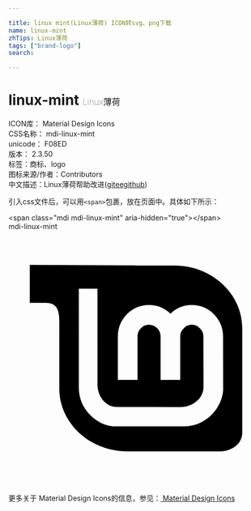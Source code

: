 ```yaml
---

title: linux mint(Linux薄荷) ICON转svg、png下载
name: linux-mint
zhTips: Linux薄荷
tags: ["brand-logo"]
search: 

---
```


# linux-mint  <small style="font-size: 60%;font-weight: 100">Linux薄荷</small>


<div class="detail-page">
<p>
<span>
ICON库：
<span class="badge-secondary badge">Material Design Icons</span> 
</span>
<br/>
<span>
CSS名称：
<span class="badge-secondary badge">mdi-linux-mint</span> 
</span>
<br/>
<span>
unicode：
<span class="badge-secondary badge">F08ED</span> 
<copy-btn content='F08ED' btn-title=""></copy-btn>
<copy-btn :content='String.fromCodePoint(parseInt("F08ED", 16))' btn-title="复制U"></copy-btn>
</span>
<br/>
<span>
版本：
<span class="badge-secondary badge">2.3.50</span> 
</span><br/><span>标签：<span class="badge-light badge"><router-link to="/tags/brand-logo.html">商标、logo</router-link></span></span>
<br/>
<span>图标来源/作者：<span class="badge-light badge">Contributors</span></span> 
<br/>
<span class="zh-detail">中文描述：<span class="badge-primary badge">Linux薄荷</span><span class="help-link"><span>帮助改进</span>(<a href="https://gitee.com/liuwave/icon-helper/edit/master/json/material/linux-mint.json" target="_blank" rel="noopener noreferrer">gitee</a><a href="https://github.com/liuwave/icon-helper/edit/master/json/material/linux-mint.json" target="_blank" rel="noopener noreferrer">github</a></span>)</span><br/>
</p>
</div>
<div class="alert alert-dark">
  <i class="mdi mdi-linux-mint mdi-48px"></i>
  <i class="mdi mdi-linux-mint mdi-36px"></i>
  <i class="mdi mdi-linux-mint mdi-24px"></i>
  <i class="mdi mdi-linux-mint mdi-18px"></i>
</div>
<div>
  <p>引入css文件后，可以用<code>&lt;span&gt;</code>包裹，放在页面中。具体如下所示：    
  </p>
  <div class="alert alert-primary" style="font-size: 14px">
    &lt;span class="mdi mdi-linux-mint" aria-hidden="true"&gt;&lt;/span&gt;
    <copy-btn content='<span class="mdi mdi-linux-mint" aria-hidden="true"></span>'></copy-btn>
  </div>
  <div class="alert alert-secondary">
    <i class="mdi mdi-linux-mint"
    style="font-size: 24px"
    aria-hidden="true"></i> mdi-linux-mint
    <copy-btn content="mdi-linux-mint" btn-title="复制图标名称"></copy-btn>
  </div>
</div>
<div id="svg" class="svg-wrap">
<svg xmlns="http://www.w3.org/2000/svg" viewBox="0 0 24 24"><path d="M2,3.23V6.8H3.5C4.59,6.8 4.78,7.53 4.78,8.55V14.86C4.78,18.12 7.65,20.77 11.18,20.77H19.9C21,20.77 22,20.07 22,19V9.2C22,5.93 19.13,3.28 15.6,3.28H11.93V3.27L2,3.23V3.23M6.62,5.46H8.37V14.45C8.37,15.65 9.19,16.59 10.16,16.59L16.13,16.61C17.38,16.61 18.35,15.75 18.35,14.73L18.34,9.96C18.34,9.65 18.24,9.41 18,9.19C17.79,8.96 17.56,8.86 17.25,8.86C16.94,8.86 16.71,8.96 16.5,9.19C16.27,9.41 16.16,9.65 16.16,9.96V14.05H14.31V9.96C14.31,9.65 14.21,9.41 14,9.19C13.77,8.96 13.54,8.86 13.22,8.86C12.92,8.86 12.68,8.96 12.46,9.19C12.24,9.41 12.14,9.65 12.14,9.96V14.05H10.29V9.96C10.29,9.15 10.58,8.44 11.15,7.86C11.72,7.29 12.43,7 13.22,7C14,7 14.68,7.28 15.24,7.82C15.79,7.28 16.47,7 17.25,7C18.05,7 18.76,7.29 19.32,7.86C19.89,8.44 20.19,9.15 20.19,9.96L20.2,15.06C20.11,15.91 19.75,16.67 19.13,17.31V17.31C18.4,18.04 17.5,18.42 16.5,18.42H9.83C9,18.34 8.29,17.95 7.69,17.36C7,16.65 6.62,15.79 6.62,14.79V5.46H6.62Z" /></svg>
</div>
<detail full-name='mdi-linux-mint'></detail>
    
<div><p>更多关于 Material Design Icons的信息，参见：<a target="_blank" href="https://iconhelper.cn/material.html"> Material Design Icons</a>
</p></div>
